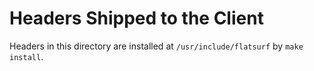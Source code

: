 Headers Shipped to the Client
=============================

Headers in this directory are installed at `/usr/include/flatsurf` by `make
install`.
